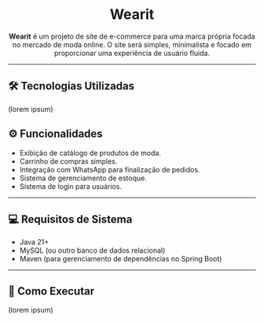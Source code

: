 <h1 align="center">Wearit</h1>

<p align="center">
  <strong>Wearit</strong> é um projeto de site de e-commerce para uma marca própria focada no mercado de moda online. O site será simples, minimalista e focado em proporcionar uma experiência de usuário fluida.
</p>

---

## 🛠️ Tecnologias Utilizadas

(lorem ipsum)

## ⚙️ Funcionalidades

- Exibição de catálogo de produtos de moda.
- Carrinho de compras simples.
- Integração com WhatsApp para finalização de pedidos.
- Sistema de gerenciamento de estoque.
- Sistema de login para usuários.

---

## 💻 Requisitos de Sistema

- Java 21+
- MySQL (ou outro banco de dados relacional)
- Maven (para gerenciamento de dependências no Spring Boot)

---

## 🚀 Como Executar

(lorem ipsum)
